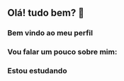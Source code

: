## Olá! tudo bem? 👋
### Bem vindo ao meu perfil
### Vou falar um pouco sobre mim:

### Estou estudando
<svg src='https://icongr.am/devicon/css3-original.svg?size=128&color=currentColor'></svg>


<!--
**JonathasSC/JonathasSC** is a ✨ _special_ ✨ repository because its `README.md` (this file) appears on your GitHub profile.

Here are some ideas to get you started:

- 🔭 I’m currently working on ...
- 🌱 I’m currently learning ...
- 👯 I’m looking to collaborate on ...
- 🤔 I’m looking for help with ...
- 💬 Ask me about ...
- 📫 How to reach me: ...
- 😄 Pronouns: ...
- ⚡ Fun fact: ...
-->
